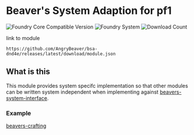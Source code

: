 # Beaver's System Adaption for pf1
![Foundry Core Compatible Version](https://img.shields.io/endpoint?url=https%3A%2F%2Ffoundryshields.com%2Fversion%3Fstyle%3Dflat%26url%3Dhttps%3A%2F%2Fgithub.com%2FAngryBeaver%2Fbsa-dnd4e%2Freleases%2Flatest%2Fdownload%2Fmodule.json)
![Foundry System](https://img.shields.io/endpoint?url=https%3A%2F%2Ffoundryshields.com%2Fsystem%3FnameType%3Draw%26showVersion%3D1%26style%3Dflat%26url%3Dhttps%3A%2F%2Fraw.githubusercontent.com%2FAngryBeaver%2Fbsa-dnd4e%2Fmain%2Fmodule.json)
![Download Count](https://img.shields.io/github/downloads/AngryBeaver/bsa-dnd4e/total?color=bright-green)


link to module
````
https://github.com/AngryBeaver/bsa-dnd4e/releases/latest/download/module.json
````
## What is this
This module provides system specifc implementation so that other modules can be written system independent
when implementing against [beavers-system-interface](https://github.com/AngryBeaver/beavers-system-interface).

### Example
[beavers-crafting](https://github.com/AngryBeaver/beavers-crafting)